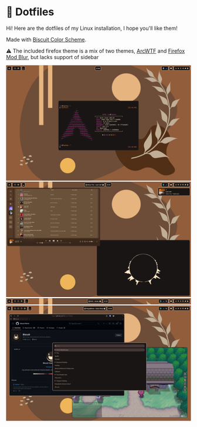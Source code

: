 # 🍪 Dotfiles

Hi! Here are the dotfiles of my Linux installation, I hope you'll like them!

Made with <a href="https://github.com/Biscuit-Theme">Biscuit Color Scheme</a>.

⚠️ The included firefox theme is a mix of two themes, <a href="https://github.com/KiKaraage/ArcWTF/">ArcWTF</a> and <a href="https://github.com/datguypiko/Firefox-Mod-Blur?tab=readme-ov-file">Firefox Mod Blur</a>, but lacks support of sidebar

<img src="/assets/desktop.png">
<img src="/assets/spotify.png">
<img src="/assets/waybar.png">
<img src="/assets/miscellanous.png">
